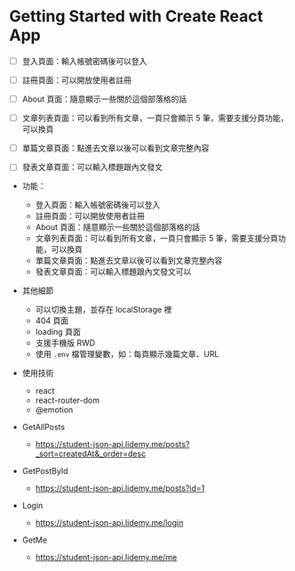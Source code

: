 # Getting Started with Create React App

- [ ] 登入頁面：輸入帳號密碼後可以登入
- [ ] 註冊頁面：可以開放使用者註冊
- [ ] About 頁面：隨意顯示一些關於這個部落格的話
- [ ] 文章列表頁面：可以看到所有文章，一頁只會顯示 5 筆，需要支援分頁功能，可以換頁
- [ ] 單篇文章頁面：點進去文章以後可以看到文章完整內容
- [ ] 發表文章頁面：可以輸入標題跟內文發文


- 功能：
  - 登入頁面：輸入帳號密碼後可以登入
  - 註冊頁面：可以開放使用者註冊
  - About 頁面：隨意顯示一些關於這個部落格的話
  - 文章列表頁面：可以看到所有文章，一頁只會顯示 5 筆，需要支援分頁功能，可以換頁
  - 單篇文章頁面：點進去文章以後可以看到文章完整內容
  - 發表文章頁面：可以輸入標題跟內文發文可以
- 其他細節
  - 可以切換主題，並存在 localStorage 裡
  - 404 頁面
  - loading 頁面
  - 支援手機版 RWD
  - 使用 `.env` 檔管理變數，如：每頁顯示幾篇文章、URL
- 使用技術
  - react
  - react-router-dom
  - @emotion

- GetAllPosts
  - https://student-json-api.lidemy.me/posts?_sort=createdAt&_order=desc
- GetPostById
  - https://student-json-api.lidemy.me/posts?id=1
- Login
  - https://student-json-api.lidemy.me/login
- GetMe
  - https://student-json-api.lidemy.me/me